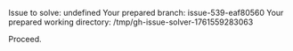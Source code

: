 Issue to solve: undefined
Your prepared branch: issue-539-eaf80560
Your prepared working directory: /tmp/gh-issue-solver-1761559283063

Proceed.